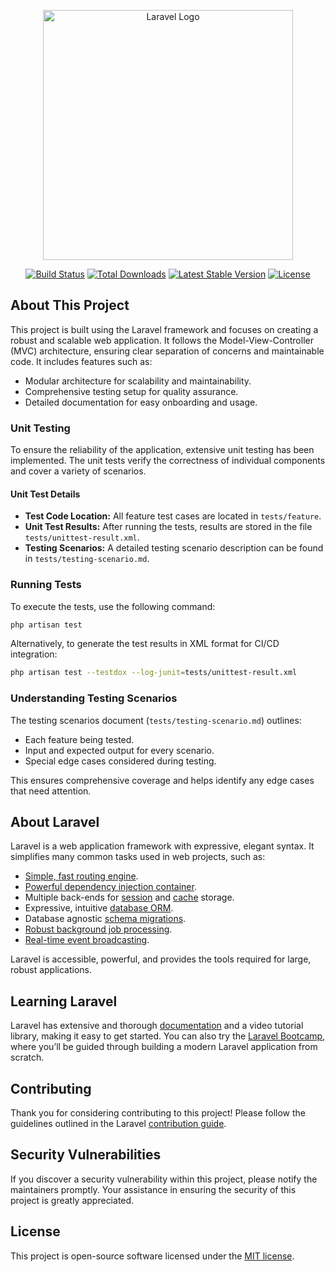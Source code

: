 <p align="center"><a href="https://laravel.com" target="_blank"><img src="https://raw.githubusercontent.com/laravel/art/master/logo-lockup/5%20SVG/2%20CMYK/1%20Full%20Color/laravel-logolockup-cmyk-red.svg" width="400" alt="Laravel Logo"></a></p>

<p align="center">
<a href="https://github.com/laravel/framework/actions"><img src="https://github.com/laravel/framework/workflows/tests/badge.svg" alt="Build Status"></a>
<a href="https://packagist.org/packages/laravel/framework"><img src="https://img.shields.io/packagist/dt/laravel/framework" alt="Total Downloads"></a>
<a href="https://packagist.org/packages/laravel/framework"><img src="https://img.shields.io/packagist/v/laravel/framework" alt="Latest Stable Version"></a>
<a href="https://packagist.org/packages/laravel/framework"><img src="https://img.shields.io/packagist/l/laravel/framework" alt="License"></a>
</p>

## About This Project

This project is built using the Laravel framework and focuses on creating a robust and scalable web application. It follows the Model-View-Controller (MVC) architecture, ensuring clear separation of concerns and maintainable code. It includes features such as:

- Modular architecture for scalability and maintainability.
- Comprehensive testing setup for quality assurance.
- Detailed documentation for easy onboarding and usage.

### Unit Testing

To ensure the reliability of the application, extensive unit testing has been implemented. The unit tests verify the correctness of individual components and cover a variety of scenarios.

#### Unit Test Details

- **Test Code Location:** All feature test cases are located in `tests/feature`.
- **Unit Test Results:** After running the tests, results are stored in the file `tests/unittest-result.xml`.
- **Testing Scenarios:** A detailed testing scenario description can be found in `tests/testing-scenario.md`.

### Running Tests

To execute the tests, use the following command:

```bash
php artisan test
```

Alternatively, to generate the test results in XML format for CI/CD integration:

```bash
php artisan test --testdox --log-junit=tests/unittest-result.xml
```

### Understanding Testing Scenarios

The testing scenarios document (`tests/testing-scenario.md`) outlines:
- Each feature being tested.
- Input and expected output for every scenario.
- Special edge cases considered during testing.

This ensures comprehensive coverage and helps identify any edge cases that need attention.

## About Laravel

Laravel is a web application framework with expressive, elegant syntax. It simplifies many common tasks used in web projects, such as:

- [Simple, fast routing engine](https://laravel.com/docs/routing).
- [Powerful dependency injection container](https://laravel.com/docs/container).
- Multiple back-ends for [session](https://laravel.com/docs/session) and [cache](https://laravel.com/docs/cache) storage.
- Expressive, intuitive [database ORM](https://laravel.com/docs/eloquent).
- Database agnostic [schema migrations](https://laravel.com/docs/migrations).
- [Robust background job processing](https://laravel.com/docs/queues).
- [Real-time event broadcasting](https://laravel.com/docs/broadcasting).

Laravel is accessible, powerful, and provides the tools required for large, robust applications.

## Learning Laravel

Laravel has extensive and thorough [documentation](https://laravel.com/docs) and a video tutorial library, making it easy to get started. You can also try the [Laravel Bootcamp](https://bootcamp.laravel.com), where you’ll be guided through building a modern Laravel application from scratch.

## Contributing

Thank you for considering contributing to this project! Please follow the guidelines outlined in the Laravel [contribution guide](https://laravel.com/docs/contributions).

## Security Vulnerabilities

If you discover a security vulnerability within this project, please notify the maintainers promptly. Your assistance in ensuring the security of this project is greatly appreciated.

## License

This project is open-source software licensed under the [MIT license](https://opensource.org/licenses/MIT).


